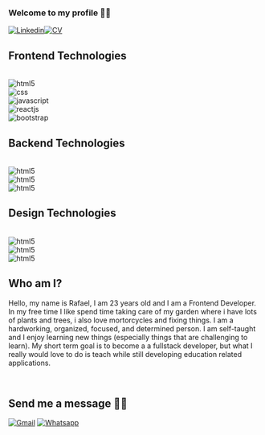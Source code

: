 ### Welcome to my profile 🤸‍♂

[![Linkedin](https://img.shields.io/badge/LinkedIn-0077B5?style=for-the-badge&logo=linkedin&logoColor=white)](https://www.linkedin.com/in/rafael-lopes-frontend-developer/)[![CV](https://img.shields.io/badge/DOWLOAD%20MY%20CV-E34F26?style=for-the-badge&color=red)](https://drive.google.com/file/d/14v_VkQ3HAfnLcltgsVtZeOgxJAvctO6L/view?usp=share_link?alt=media&token=d6ef8f22-21a7-41e5-8ac7-d8afc5003be6)

## Frontend Technologies

<br>

<div style="display: inline_block">

<img align="center" style="inline" alt="html5"  src="https://img.shields.io/badge/HTML5-E34F26?style=for-the-badge&logo=html5&logoColor=white"/>

<br>

<img align="center" style="inline" alt="css"  src="https://img.shields.io/badge/CSS3-1572B6?style=for-the-badge&logo=css3&logoColor=white"/>

<br>

<img align="center" style="inline" alt="javascript"  src="https://img.shields.io/badge/JavaScript-323330?style=for-the-badge&logo=javascript&logoColor=F7DF1E"/>

<br>

<img align="center" style="inline" alt="reactjs"  src="https://img.shields.io/badge/React-20232A?style=for-the-badge&logo=react&logoColor=61DAFB"/>

<br>

<img align="center" style="inline" alt="bootstrap"  src="https://img.shields.io/badge/Bootstrap-563D7C?style=for-the-badge&logo=bootstrap&logoColor=white"/>

<br>

## Backend Technologies

<br>

<div style="display: inline_block">

<img align="center" style="inline" alt="html5"  src="https://img.shields.io/badge/Node.js-43853D?style=for-the-badge&logo=node.js&logoColor=white"/>

<br>

<img align="center" style="inline" alt="html5"  src="https://img.shields.io/badge/Netlify-00C7B7?style=for-the-badge&logo=netlify&logoColor=white"/>

<br>

<img align="center" style="inline" alt="html5"  src="https://img.shields.io/badge/Firebase-E34F26?style=for-the-badge&logo=firebase&logoColor=whtie"/>

<br>

## Design Technologies

<br>

<div style="display: inline_block">

<img align="center" style="inline" alt="html5"  src="https://img.shields.io/badge/Figma-E34F26?style=for-the-badge&color=#e74a1c"/>

<br>

<img align="center" style="inline" alt="html5"  src="https://img.shields.io/badge/Canva-E34F26?style=for-the-badge&color=#733cd9"/>

<br>

<img align="center" style="inline" alt="html5"  src="https://img.shields.io/badge/Photoshop-E34F26?style=for-the-badge&color=#2f9ff2"/>

<br>

## Who am I?

<p>Hello, my name is Rafael, I am 23 years old and I am a Frontend Developer. 
In my free time I like spend time taking care of my garden where i have lots of plants and trees, i also love mortorcycles and fixing things. I am a hardworking, organized, focused, and determined person. I am self-taught and I enjoy learning new things (especially things that are challenging to learn).
My short term goal is to become a a fullstack developer, but what I really would love to do is teach while still developing education related applications. </p>

<br>

## Send me a message 🙋‍♂️

[![Gmail](https://img.shields.io/badge/Gmail-0078D4?style=for-the-badge=red&logo=gmail&logoColor=white)](mailto:rafalopessecond@gmail.com) [![Whatsapp](https://img.shields.io/badge/WhatsApp-25D366?style=for-the-badge&logo=whatsapp&logoColor=white)](https://wa.me/+351914745806)
